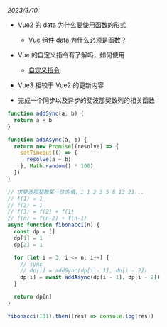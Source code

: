 _2023/3/10_

- Vue2 的 data 为什么要使用函数的形式

  - [Vue 组件 data 为什么必须是函数？](https://juejin.cn/post/6844903478901358605)

- Vue 的自定义指令有了解吗，如何使用

  - [自定义指令](https://v2.cn.vuejs.org/v2/guide/custom-directive.html)

- Vue3 相较于 Vue2 的更新内容
- 完成一个同步以及异步的斐波那契数列的相关函数

```js
function addSync(a, b) {
  return a + b
}

function addAsync(a, b) {
  return new Promise((resolve) => {
    setTimeout(() => {
      resolve(a + b)
    }, Math.random() * 100)
  })
}

// 求斐波那契数某一位的值，1 1 2 3 5 8 13 21...
// f(1) = 1
// f(2) = 1
// f(3) = f(2) + f(1)
// f(n) = f(n-2) + f(n-1)
async function fibonacci(n) {
  const dp = []
  dp[1] = 1
  dp[2] = 1

  for (let i = 3; i <= n; i++) {
    // sync
    // dp[i] = addSync(dp[i - 1], dp[i - 2])
    dp[i] = await addAsync(dp[i - 1], dp[i - 2])
  }

  return dp[n]
}

fibonacci(131).then((res) => console.log(res))
```
